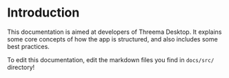 # Introduction

This documentation is aimed at developers of Threema Desktop. It explains some core concepts of how
the app is structured, and also includes some best practices.

To edit this documentation, edit the markdown files you find in `docs/src/` directory!
